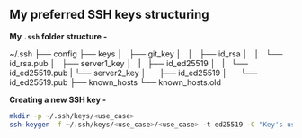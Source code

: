 ## My preferred SSH keys structuring

**My `.ssh` folder structure -**

~/.ssh
├── config
├── keys
│   ├── git_key
│   │   ├── id_rsa
│   │   └── id_rsa.pub
│   ├── server1_key
│   |   ├── id_ed25519
│   |   └── id_ed25519.pub
|   └── server2_key
│       ├── id_ed25519
│       └── id_ed25519.pub
├── known_hosts
└── known_hosts.old

**Creating a new SSH key -**

```bash
mkdir -p ~/.ssh/keys/<use_case>
ssh-keygen -f ~/.ssh/keys/<use_case>/<use_case> -t ed25519 -C "Key's use-case here."
```
